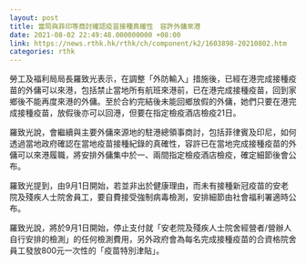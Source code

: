 ```yaml
---
layout: post
title: 當局與菲印等商討確認疫苗接種真確性　容許外傭來港
date: 2021-08-02 22:49:48.000000000 +08:00
link: https://news.rthk.hk/rthk/ch/component/k2/1603898-20210802.htm
categories: rthk
---
```


勞工及福利局局長羅致光表示，在調整「外防輸入」措施後，已經在港完成接種疫苗的外傭可以來港，包括禁止當地所有航班來港前，已在港完成接種疫苗，回到家鄉後不能再度來港的外傭。至於合約完結後未能回鄉放假的外傭，她們只要在港完成接種疫苗，放假後亦可以回港，但要在指定檢疫酒店檢疫21日。

羅致光說，會繼續與主要外傭來源地的駐港總領事商討，包括菲律賓及印尼，如何透過當地政府確認在當地疫苗接種紀錄的真確性，容許已在當地完成接種疫苗的外傭可以來港履職，將安排外傭集中於一、兩間指定檢疫酒店檢疫，確定細節後會公布。

羅致光提到，由9月1日開始，若並非出於健康理由，而未有接種新冠疫苗的安老院及殘疾人士院舍員工，要自費接受強制病毒檢測，安排細節由社會福利署適時公布。

羅致光說，將於9月1日開始，停止支付就「安老院及殘疾人士院舍經營者/營辦人自行安排的檢測」的任何檢測費用，另外政府會為每名完成接種疫苗的合資格院舍員工發放800元一次性的「疫苗特別津貼」。
